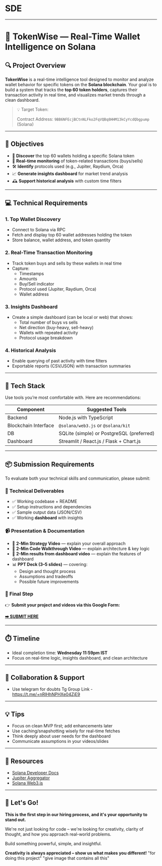 

# SDE

---

# 🧠 TokenWise — Real-Time Wallet Intelligence on Solana

## 🔍 Project Overview

**TokenWise** is a real-time intelligence tool designed to monitor and analyze wallet behavior for specific tokens on the **Solana blockchain**. Your goal is to build a system that tracks the **top 60 token holders**, captures their transaction activity in real time, and visualizes market trends through a clean dashboard.

> 💡 Target Token:
> 
> 
> Contract Address: `9BB6NFEcjBCtnNLFko2FqVQBq8HHM13kCyYcdQbgpump` (Solana)
> 

---

## 🎯 Objectives

- 🧾 **Discover** the top 60 wallets holding a specific Solana token
- 🔄 **Real-time monitoring** of token-related transactions (buys/sells)
- 🛠️ **Identify** protocols used (e.g., Jupiter, Raydium, Orca)
- 📈 **Generate insights dashboard** for market trend analysis
- 🕰️ **Support historical analysis** with custom time filters

---

## 💻 Technical Requirements

### 1. Top Wallet Discovery

- Connect to Solana via RPC
- Fetch and display top 60 wallet addresses holding the token
- Store balance, wallet address, and token quantity

### 2. Real-Time Transaction Monitoring

- Track token buys and sells by these wallets in real time
- Capture:
    - Timestamps
    - Amounts
    - Buy/Sell indicator
    - Protocol used (Jupiter, Raydium, Orca)
    - Wallet address

### 3. Insights Dashboard

- Create a simple dashboard (can be local or web) that shows:
    - Total number of buys vs sells
    - Net direction (buy-heavy, sell-heavy)
    - Wallets with repeated activity
    - Protocol usage breakdown

### 4. Historical Analysis

- Enable querying of past activity with time filters
- Exportable reports (CSV/JSON) with transaction summaries

---

## 🧱 Tech Stack

Use tools you’re most comfortable with. Here are recommendations:

| Component | Suggested Tools |
| --- | --- |
| Backend | Node.js with TypeScript |
| Blockchain Interface | `@solana/web3.js` or `@solana/kit` |
| DB | SQLite (simple) or PostgreSQL (preferred) |
| Dashboard | Streamlit / React.js / Flask + Chart.js |

---

## 📦 Submission Requirements

To evaluate both your technical skills and communication, please submit:

### 🔧 Technical Deliverables

- ✅ Working codebase + README
- ✅ Setup instructions and dependencies
- ✅ Sample output data (JSON/CSV)
- ✅ Working **dashboard** with insights

### 📹 Presentation & Documentation

- 🎥 **2-Min Strategy Video** — explain your overall approach
- 🎥 **2-Min Code Walkthrough Video** — explain architecture & key logic
- 🎥 **2-Min results from dashboard video** — explain the features of dashboard
- 📊 **PPT Deck (3–5 slides)** — covering:
    - Design and thought process
    - Assumptions and tradeoffs
    - Possible future improvements

### 📄 Final Step

👉 **Submit your project and videos via this Google Form:**

[**➡️ SUBMIT HERE**](https://forms.gle/b1Uu8PjR5uA9bi3v9) 

---

## ⏱️ Timeline

- Ideal completion time: **Wednesday 11:59pm IST**
- Focus on real-time logic, insights dashboard, and clean architecture

---

## 💬 Collaboration & Support

- Use telegram for doubts 
Tg Group Link - https://t.me/+nRIHhNPHXe04ZjE9

---

## 💡 Tips

- Focus on clean MVP first; add enhancements later
- Use caching/snapshotting wisely for real-time fetches
- Think deeply about user needs for the dashboard
- Communicate assumptions in your videos/slides

---

## 🔗 Resources

- [Solana Developer Docs](https://docs.solana.com/)
- [Jupiter Aggregator](https://jup.ag/)
- [Solana Web3.js](https://github.com/solana-labs/solana-web3.js)

---

## 🚀 Let's Go!

**This is the first step in our hiring process, and it's your opportunity to stand out.**

We're not just looking for code – we're looking for creativity, clarity of thought, and how you approach real-world problems.

Build something powerful, simple, and insightful.

**Creativity is always appreciated – show us what makes you different!**
"for doing this project"
"give image that contains all this"
